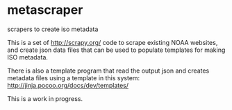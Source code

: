 # metascraper
scrapers to create iso metadata

This is a set of http://scrapy.org/ code to scrape existing NOAA websites, and create json data files that can be used to populate templates for making ISO metadata.  

There is also a template program that read the output json and creates metadata files using a template in this system:
http://jinja.pocoo.org/docs/dev/templates/

This is a work in progress.
